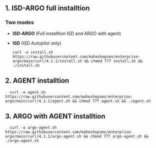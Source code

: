 
## 1. ISD-ARGO full installtion 

  ### Two modes
    
  - **ISD-ARGO** (Full installtion ISD and ARGO with agent)
  - **ISD**      (ISD Autopilot only)


        curl -o install.sh https://raw.githubusercontent.com/maheshopsmx/enterprise-argo/main/curl/4.1.1/install.sh && chmod 777 install.sh && ./install.sh


## 2. AGENT installtion 

      curl -o agent.sh https://raw.githubusercontent.com/maheshopsmx/enterprise-argo/main/curl/4.1.1/agent.sh && chmod 777 agent.sh && ./agent.sh


## 3. ARGO with AGENT installtion 

      curl -o argo-agent.sh https://raw.githubusercontent.com/maheshopsmx/enterprise-argo/main/curl/4.1.1/argo-agent.sh && chmod 777 argo-agent.sh && ./argo-agent.sh
